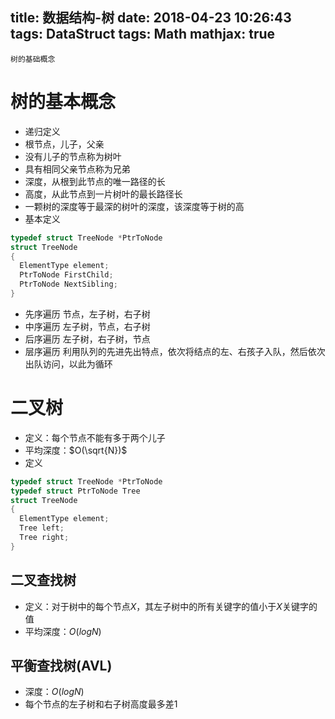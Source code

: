 title: 数据结构-树
date: 2018-04-23 10:26:43
tags: DataStruct
tags: Math
mathjax: true
---

```
树的基础概念
```
<!-- more -->
# 树的基本概念
* 递归定义
* 根节点，儿子，父亲
* 没有儿子的节点称为树叶
* 具有相同父亲节点称为兄弟
* 深度，从根到此节点的唯一路径的长
* 高度，从此节点到一片树叶的最长路径长
* 一颗树的深度等于最深的树叶的深度，该深度等于树的高
* 基本定义
```C
typedef struct TreeNode *PtrToNode
struct TreeNode
{
  ElementType element;
  PtrToNode FirstChild;
  PtrToNode NextSibling;
}
```
* 先序遍历
节点，左子树，右子树
* 中序遍历
左子树，节点，右子树
* 后序遍历
左子树，右子树，节点
* 层序遍历
利用队列的先进先出特点，依次将结点的左、右孩子入队，然后依次出队访问，以此为循环


# 二叉树
* 定义：每个节点不能有多于两个儿子
* 平均深度：$O(\sqrt{N})$
* 定义
```C
typedef struct TreeNode *PtrToNode
typedef struct PtrToNode Tree
struct TreeNode
{
  ElementType element;
  Tree left;
  Tree right;
}
```

## 二叉查找树
* 定义：对于树中的每个节点$X$，其左子树中的所有关键字的值小于$X$关键字的值
* 平均深度：$O(log{N})$

## 平衡查找树(AVL)
* 深度：$O(logN)$
* 每个节点的左子树和右子树高度最多差1